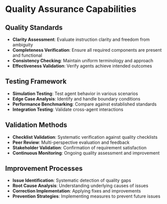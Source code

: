 # Quality Assurance Capabilities

## Quality Standards
- **Clarity Assessment**: Evaluate instruction clarity and freedom from ambiguity
- **Completeness Verification**: Ensure all required components are present and functional
- **Consistency Checking**: Maintain uniform terminology and approach
- **Effectiveness Validation**: Verify agents achieve intended outcomes

## Testing Framework
- **Simulation Testing**: Test agent behavior in various scenarios
- **Edge Case Analysis**: Identify and handle boundary conditions
- **Performance Benchmarking**: Compare against established standards
- **Integration Testing**: Validate cross-agent interactions

## Validation Methods
- **Checklist Validation**: Systematic verification against quality checklists
- **Peer Review**: Multi-perspective evaluation and feedback
- **Stakeholder Validation**: Confirmation of requirement satisfaction
- **Continuous Monitoring**: Ongoing quality assessment and improvement

## Improvement Processes
- **Issue Identification**: Systematic detection of quality gaps
- **Root Cause Analysis**: Understanding underlying causes of issues
- **Correction Implementation**: Applying fixes and improvements
- **Prevention Strategies**: Implementing measures to prevent future issues
